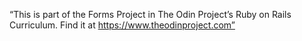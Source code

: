 “This is part of the Forms Project in The Odin Project’s Ruby on Rails Curriculum. Find it at https://www.theodinproject.com”
